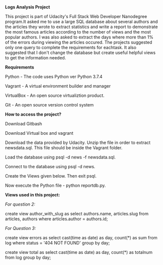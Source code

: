 **Logs Analysis Project**

This project is part of Udacity's Full Stack Web Developer Nanodegree program.It asked me to use a large SQL database about several authors and the articles they wrote to extract statistics and write a report to demonstrate the most famous articles according to the number of views and the most popular authors. I was also asked to extract the days where more than 1% of the errors during viewing the articles occured. The projects suggested only one query to complete the requirements for eachtask. It also suggested that I don't change the database but create useful helpful views to get the information needed.

**Requirements**

Python - The code uses Python ver Python 3.7.4

Vagrant - A virtual environment builder and manager

VirtualBox - An open source virtualiztion product.

Git - An open source version control system

**How to access the project?**


Download Gitbash

Download Virtual box and vagrant

Download the data provided by Udacity. Unzip the file in order to extract newsdata.sql. This file should be inside the Vagrant folder.

Load the database using psql -d news -f newsdata.sql.

Connect to the database using psql -d news.

Create the Views given below. Then exit psql.

Now execute the Python file - python reportdb.py.


**Views used in this project:**

_For question 2:_

create view author_with_slug as select authors.name, articles.slug from articles, authors where articles.author = authors.id;

_For Question 3:_

create view errors as select cast(time as date) as day, count(*) as sum from log where status = '404 NOT FOUND' group by day;

create view total as select cast(time as date) as day, count(*) as totalnum from log group by day;

